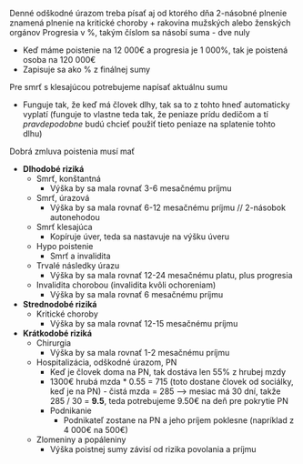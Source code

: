 Denné odškodné úrazom treba písať aj od ktorého dňa
2-násobné plnenie znamená plnenie na kritické choroby + rakovina mužských alebo ženských orgánov
Progresia v %, takým číslom sa násobí suma - dve nuly
- Keď máme poistenie na 12 000€ a progresia je 1 000%, tak je poistená osoba na 120 000€
- Zapisuje sa ako % z finálnej sumy

Pre smrť s klesajúcou potrebujeme napísať aktuálnu sumu
- Funguje tak, že keď má človek dlhy, tak sa to z tohto hneď automaticky vyplatí (funguje to vlastne teda tak, že peniaze prídu dedičom a tí *pravdepodobne* budú chcieť použiť tieto peniaze na splatenie tohto dlhu)

Dobrá zmluva poistenia musí mať
- **Dlhodobé riziká**
	- Smrť, konštantná
		- Výška by sa mala rovnať 3-6 mesačnému príjmu
	- Smrť, úrazová 
		- Výška by sa mala rovnať 6-12 mesačnému príjmu // 2-násobok autonehodou
	- Smrť klesajúca
		- Kopíruje úver, teda sa nastavuje na výšku úveru
	- Hypo poistenie
		- Smrť a invalidita
	- Trvalé následky úrazu
		- Výška by sa mala rovnať 12-24 mesačnému platu, plus progresia
	- Invalidita chorobou (invalidita kvôli ochoreniam)
		- Výška by sa mala rovnať 6 mesačnému príjmu
- **Strednodobé riziká**
	- Kritické choroby
		- Výška by sa mala rovnať 12-15 mesačnému príjmu
- **Krátkodobé riziká**
	- Chirurgia
		- Výška by sa mala rovnať 1-2 mesačnému príjmu
	- Hospitalizácia, odškodné úrazom, PN
		- Keď je človek doma na PN, tak dostáva len 55% z hrubej mzdy
		- 1300€ hrubá mzda * 0.55 = 715 (toto dostane človek od sociálky, keď je na PN) - čistá mzda = 285 --> mesiac má 30 dní, takže 285 / 30 = **9.5**, teda potrebujeme 9.50€ na deň pre pokrytie PN
		- Podnikanie
			- Podnikateľ zostane na PN a jeho príjem poklesne (napríklad z 4 000€ na 500€)
	- Zlomeniny a popáleniny
		- Výška poistnej sumy závisí od rizika povolania a príjmu